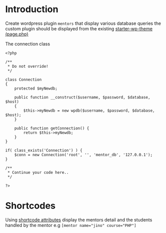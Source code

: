 # Introduction
Create wordpress plugin `mentors` that display various database queries the custom plugin should be displayed from the existing [starter-wp-theme (page.php)](https://github.com/boomcamp/starter-wp-theme/blob/master/mytheme/page.php)

The connection class 

```
<?php 

/**
 * Do not override!
 */

class Connection
{
	protected $myNewdb;

	public function __construct($username, $password, $database, $host)
	{
		$this->myNewdb = new wpdb($username, $password, $database, $host);
	}

	public function getConnection() {
		return $this->myNewdb;
	}
}

if( class_exists('Connection') ) {
    $conn = new Connection('root', '', 'mentor_db', '127.0.0.1');
}

/**
 * Continue your code here..
 */

?>
```

# Shortcodes
Using [shortcode attributes](https://pippinsplugins.com/shortcodes-101-shortcode-attributes/) display the mentors detail and the students handled by the mentor e.g `[mentor name="jino" course="PHP"]`


